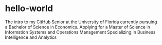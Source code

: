 # hello-world
The intro to my GitHub
Senior at the University of Florida currently pursuing a Bachelor of Science in Economics. 
  Applying for a Master of Science in Information Systems and Operations Management
    Specializing in Business Intelligence and Analytics
   
